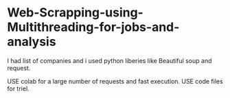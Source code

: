 # Web-Scrapping-using-Multithreading-for-jobs-and-analysis
I had list of companies and i used python liberies like Beautiful soup and request. 

USE colab for a large number of requests and fast execution.
USE code files for triel.
